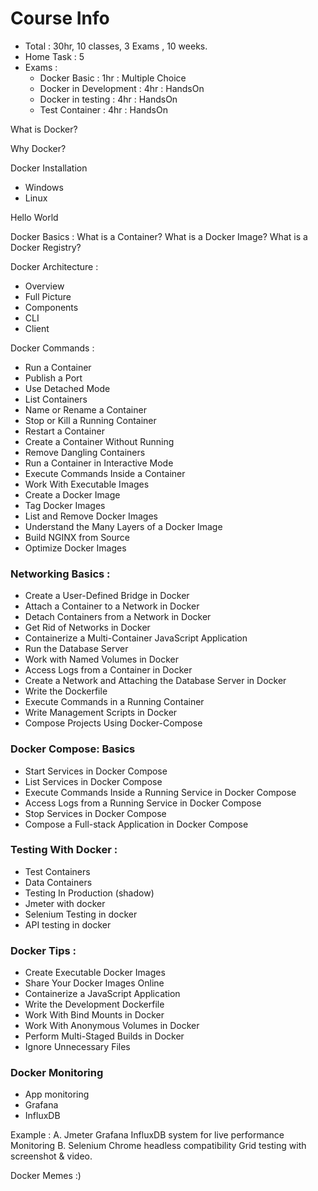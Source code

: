 # Course Info
- Total : 30hr, 10 classes, 3 Exams , 10 weeks.
- Home Task : 5
- Exams :
    - Docker Basic : 1hr : Multiple Choice
    - Docker in Development  : 4hr : HandsOn
    - Docker in testing  : 4hr : HandsOn
    - Test Container  : 4hr : HandsOn

What is Docker? 

Why Docker?

Docker Installation 
- Windows 
- Linux 
  
Hello World 

Docker Basics :
What is a Container?
What is a Docker Image?
What is a Docker Registry?

Docker Architecture : 
- Overview
- Full Picture
- Components
- CLI
- Client

Docker Commands :
- Run a Container
- Publish a Port
- Use Detached Mode
- List Containers
- Name or Rename a Container
- Stop or Kill a Running Container
- Restart a Container
- Create a Container Without Running
- Remove Dangling Containers
- Run a Container in Interactive Mode
- Execute Commands Inside a Container
- Work With Executable Images
- Create a Docker Image
- Tag Docker Images
- List and Remove Docker Images
- Understand the Many Layers of a Docker Image
- Build NGINX from Source
- Optimize Docker Images

### Networking  Basics :
- Create a User-Defined Bridge in Docker
- Attach a Container to a Network in Docker
- Detach Containers from a Network in Docker
- Get Rid of Networks in Docker
- Containerize a Multi-Container JavaScript Application
- Run the Database Server
- Work with Named Volumes in Docker
- Access Logs from a Container in Docker
- Create a Network and Attaching the Database Server in Docker
- Write the Dockerfile
- Execute Commands in a Running Container
- Write Management Scripts in Docker
- Compose Projects Using Docker-Compose


### Docker Compose:  Basics
- Start Services in Docker Compose
- List Services in Docker Compose
- Execute Commands Inside a Running Service in Docker Compose
- Access Logs from a Running Service in Docker Compose
- Stop Services in Docker Compose
- Compose a Full-stack Application in Docker Compose

### Testing With Docker : 
- Test Containers 
- Data Containers
- Testing In Production (shadow)
- Jmeter with docker
- Selenium Testing in docker 
- API testing in docker

### Docker Tips :
- Create Executable Docker Images
- Share Your Docker Images Online
- Containerize a JavaScript Application
- Write the Development Dockerfile
- Work With Bind Mounts in Docker
- Work With Anonymous Volumes in Docker
- Perform Multi-Staged Builds in Docker
- Ignore Unnecessary Files

### Docker Monitoring
- App monitoring
- Grafana
- InfluxDB

Example : 
A. Jmeter Grafana InfluxDB system for live performance Monitoring 
B. Selenium Chrome headless compatibility Grid testing with screenshot & video. 

Docker Memes :) 